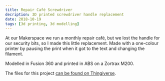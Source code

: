 ```yaml
---
title: Repair Café Screwdriver
decription: 3D printed screwdriver handle replacement
date: 2018-10-19
tags: [3d printing, 3d modelling]
---
```

At our Makerspace we run a monthly repair café, but we lost the handle for our security bits, so I made this little replacement. Made with a one-colour printer by pausing the print when it got to the text and changing the filament.

Modelled in Fusion 360 and printed in ABS on a Zortrax M200.

The files for this project [can be found on Thingiverse](https://www.thingiverse.com/thing:4169891).